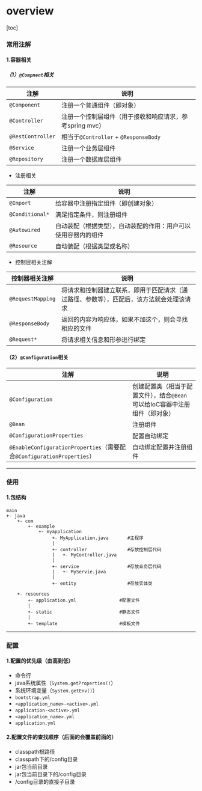 # overview

[toc]

### 常用注解

#### 1.容器相关

##### （1）`@Compnent`相关

|注解|说明|
|-|-|
|`@Component`|注册一个普通组件（即对象）|
|`@Controller`|注册一个控制层组件（用于接收和响应请求，参考spring mvc）|
|`@RestController`|相当于`@Controller` + `@ResponseBody`|
|`@Service`|注册一个业务层组件|
|`@Repository`|注册一个数据库层组件|

* 注册相关

|注解|说明|
|-|-|
|`@Import`|给容器中注册指定组件（即创建对象）|
|`@Conditional*`|满足指定条件，则注册组件|
|`@Autowired`|自动装配（根据类型），自动装配的作用：用户可以使用容器内的组件|
|`@Resource`|自动装配（根据类型或名称）|


* 控制层相关注解

|控制器相关注解|说明|
|-|-|
|`@RequestMapping`|将请求和控制器建立联系，即用于匹配请求（通过路径、参数等），匹配后，该方法就会处理该请求|
|`@ResponseBody`|返回的内容为响应体，如果不加这个，则会寻找相应的文件|
|`@Request*`|将请求相关信息和形参进行绑定|

#### （2）`@Configuration`相关

|注解|说明|
|-|-|
|`@Configuration`|创建配置类（相当于配置文件），结合`@Bean`可以给IoC容器中注册组件（即对象）|
|`@Bean`|注册组件|
|`@ConfigurationProperties`|配置自动绑定|
|`@EnableConfigurationProperties`（需要配合`@ConfigurationProperties`）|自动绑定配置并注册组件|

***

### 使用

#### 1.包结构

```shell
main
+- java
    +- com
        +- example
            +- myapplication
                 +- MyApplication.java       #主程序
                 |
                 +- controller               #存放控制层代码
                 |   +- MyController.java
                 |
                 +- service                  #存放业务层代码
                 |   +- MyServie.java
                 |
                 +- entity                   #存放实体类

    +- resources
        +- application.yml                #配置文件
        |
        +- static                         #静态文件
        |
        +- template                       #模板文件
```

***

### 配置

#### 1.配置的优先级（由高到低）

* 命令行
* java系统属性（`System.getProperties()`）
* 系统环境变量（`System.getEnv()`）
* `bootstrap.yml`
* `<application_name>-<active>.yml`
* `application-<active>.yml`
* `<application_name>.yml`
* `application.yml`

#### 2.配置文件的查找顺序（后面的会覆盖前面的）
* classpath根路径
* classpath下的/config目录
* jar包当前目录
* jar包当前目录下的/config目录
* /config目录的直接子目录
